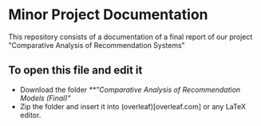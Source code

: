 # Minor Project Documentation

This repository consists of a documentation of a final report of our project "Comparative Analysis of Recommendation Systems"

## To open this file and edit it
- Download the folder _**"Comparative Analysis of Recommendation Models (Final)"_ 
- Zip the folder and insert it into (overleaf)[overleaf.com] or any LaTeX editor.

